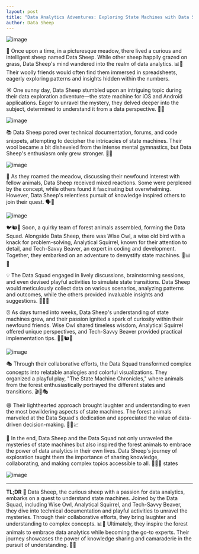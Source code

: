 ```yaml
---
layout: post
title: "Data Analytics Adventures: Exploring State Machines with Data Sheep and the Forest Data Squad"
author: Data Sheep
--- 
```


![image](/assets/images/state-0.jpeg)

🐑 Once upon a time, in a picturesque meadow, there lived a curious and intelligent sheep named Data Sheep. While other sheep happily grazed on grass, Data Sheep's mind wandered into the realm of data analytics. 📊💭 Their woolly friends would often find them immersed in spreadsheets, eagerly exploring patterns and insights hidden within the numbers.

☀️ One sunny day, Data Sheep stumbled upon an intriguing topic during their data exploration adventure—the state machine for iOS and Android applications. Eager to unravel the mystery, they delved deeper into the subject, determined to understand it from a data perspective. 📱🤔

![image](/assets/images/state-5.jpeg)

📚 Data Sheep pored over technical documentation, forums, and code snippets, attempting to decipher the intricacies of state machines. Their wool became a bit disheveled from the intense mental gymnastics, but Data Sheep's enthusiasm only grew stronger. 🤯🐏

![image](/assets/images/state-1.jpeg)

🌿 As they roamed the meadow, discussing their newfound interest with fellow animals, Data Sheep received mixed reactions. Some were perplexed by the concept, while others found it fascinating but overwhelming. However, Data Sheep's relentless pursuit of knowledge inspired others to join their quest. 🗣️🌳

![image](/assets/images/state-2.jpeg)

🐦🐿️🦫 Soon, a quirky team of forest animals assembled, forming the Data Squad. Alongside Data Sheep, there was Wise Owl, a wise old bird with a knack for problem-solving, Analytical Squirrel, known for their attention to detail, and Tech-Savvy Beaver, an expert in coding and development. Together, they embarked on an adventure to demystify state machines. 🦉📊🌲

💡 The Data Squad engaged in lively discussions, brainstorming sessions, and even devised playful activities to simulate state transitions. Data Sheep would meticulously collect data on various scenarios, analyzing patterns and outcomes, while the others provided invaluable insights and suggestions. 📝🧠🤝

⏰ As days turned into weeks, Data Sheep's understanding of state machines grew, and their passion ignited a spark of curiosity within their newfound friends. Wise Owl shared timeless wisdom, Analytical Squirrel offered unique perspectives, and Tech-Savvy Beaver provided practical implementation tips. 🌟🦉🐿️🦫

![image](/assets/images/state-3.jpeg)

🎭 Through their collaborative efforts, the Data Squad transformed complex concepts into relatable analogies and colorful visualizations. They organized a playful play, "The State Machine Chronicles," where animals from the forest enthusiastically portrayed the different states and transitions. 🎬🌳🎭

😄 Their lighthearted approach brought laughter and understanding to even the most bewildering aspects of state machines. The forest animals marveled at the Data Squad's dedication and appreciated the value of data-driven decision-making. 🤣🌳📈

🌟 In the end, Data Sheep and the Data Squad not only unraveled the mysteries of state machines but also inspired the forest animals to embrace the power of data analytics in their own lives. Data Sheep's journey of exploration taught them the importance of sharing knowledge, collaborating, and making complex topics accessible to all. 🐏🧠💪
states

![image](/assets/images/state-4.jpeg)

---
**TL;DR** 
🐑 Data Sheep, the curious sheep with a passion for data analytics, embarks on a quest to understand state machines. Joined by the Data Squad, including Wise Owl, Analytical Squirrel, and Tech-Savvy Beaver, they dive into technical documentation and playful activities to unravel the mysteries. Through their collaborative efforts, they bring laughter and understanding to complex concepts. 📊🌳 Ultimately, they inspire the forest animals to embrace data analytics while becoming the go-to experts. Their journey showcases the power of knowledge sharing and camaraderie in the pursuit of understanding. 🐑🌟
